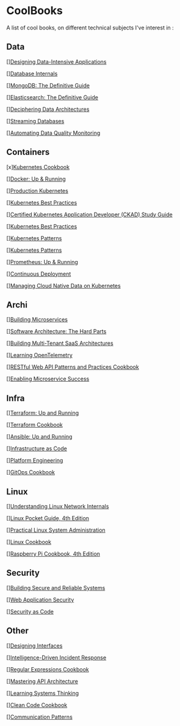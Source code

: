 # CoolBooks
A list of cool books, on different technical subjects I've interest in :

## Data

[][Designing Data-Intensive Applications](https://www.oreilly.com/library/view/designing-data-intensive-applications/9781491903063/)

[][Database Internals](https://www.oreilly.com/library/view/database-internals/9781492040330/)

[][MongoDB: The Definitive Guide](https://www.oreilly.com/library/view/mongodb-the-definitive/9781491954454/)

[][Elasticsearch: The Definitive Guide](https://www.oreilly.com/library/view/elasticsearch-the-definitive/9781449358532/)

[][Deciphering Data Architectures](https://www.oreilly.com/library/view/deciphering-data-architectures/9781098150754/)

[][Streaming Databases](https://www.oreilly.com/library/view/streaming-databases/9781098154820/)

[][Automating Data Quality Monitoring](https://www.oreilly.com/library/view/automating-data-quality/9781098145927/)



## Containers

[x][Kubernetes Cookbook](https://www.oreilly.com/library/view/kubernetes-cookbook-2nd/9781098142230/)

[][Docker: Up & Running](https://www.oreilly.com/library/view/docker-up/9781098131814/)

[][Production Kubernetes](https://www.oreilly.com/library/view/production-kubernetes/9781492092292/)

[][Kubernetes Best Practices](https://www.oreilly.com/library/view/kubernetes-best-practices/9781098142155/)

[][Certified Kubernetes Application Developer (CKAD) Study Guide](https://www.oreilly.com/library/view/certified-kubernetes-application/9781098152857/)

[][Kubernetes Best Practices](https://www.oreilly.com/library/view/kubernetes-best-practices/9781098142155/)

[][Kubernetes Patterns](https://www.oreilly.com/library/view/kubernetes-patterns-2nd/9781098131678/)

[][Kubernetes Patterns](https://www.oreilly.com/library/view/kubernetes-patterns-2nd/9781098131678/)

[][Prometheus: Up & Running](https://www.oreilly.com/library/view/prometheus-up/9781098131135/)

[][Continuous Deployment](https://www.oreilly.com/library/view/continuous-deployment/9781098146719/)

[][Managing Cloud Native Data on Kubernetes](https://www.oreilly.com/library/view/managing-cloud-native/9781098111380/)


## Archi

[][Building Microservices](https://www.oreilly.com/library/view/building-microservices-2nd/9781492034018/)

[][Software Architecture: The Hard Parts](https://www.oreilly.com/library/view/software-architecture-the/9781492086888/)

[][Building Multi-Tenant SaaS Architectures](https://www.oreilly.com/library/view/building-multi-tenant-saas/9781098140632/)

[][Learning OpenTelemetry](https://www.oreilly.com/library/view/learning-opentelemetry/9781098147174/)

[][RESTful Web API Patterns and Practices Cookbook](https://www.oreilly.com/library/view/restful-web-api/9781098106737/)

[][Enabling Microservice Success](https://www.oreilly.com/library/view/enabling-microservice-success/9781098130787/)


## Infra

[][Terraform: Up and Running](https://www.oreilly.com/library/view/terraform-up-and/9781098116736/)

[][Terraform Cookbook](https://www.oreilly.com/library/view/terraform-cookbook/9781098108458/)

[][Ansible: Up and Running](https://www.oreilly.com/library/view/ansible-up-and/9781098109141/)

[][Infrastructure as Code](https://www.oreilly.com/library/view/infrastructure-as-code/9781098114664/)

[][Platform Engineering](https://www.oreilly.com/library/view/platform-engineering/9781098153632/)

[][GitOps Cookbook](https://www.oreilly.com/library/view/gitops-cookbook/9781492097464/)


## Linux

[][Understanding Linux Network Internals](https://www.oreilly.com/library/view/understanding-linux-network/0596002556/)

[][Linux Pocket Guide, 4th Edition](https://www.oreilly.com/library/view/linux-pocket-guide/9781098157951/)

[][Practical Linux System Administration](https://www.oreilly.com/library/view/practical-linux-system/9781098109028/)

[][Linux Cookbook](https://www.amazon.fr/Linux-Cookbook-Essential-Network-Administrators/dp/1492087165/ref=pd_bxgy_thbs_d_sccl_2/259-2691949-4287021?pd_rd_w=vIXCI&content-id=amzn1.sym.cff2227d-f2f4-453e-8d37-b217535012a4&pf_rd_p=cff2227d-f2f4-453e-8d37-b217535012a4&pf_rd_r=9RE68BDR68618BZW18RZ&pd_rd_wg=dgizP&pd_rd_r=9cd39fc8-7b28-4fc4-a38c-4850986fdb95&pd_rd_i=1492087165&psc=1)

[][Raspberry Pi Cookbook, 4th Edition](https://www.oreilly.com/library/view/raspberry-pi-cookbook/9781098130916/)


## Security

[][Building Secure and Reliable Systems](https://www.oreilly.com/library/view/building-secure-and/9781492083115/)

[][Web Application Security](https://www.oreilly.com/library/view/web-application-security/9781098143923/)

[][Security as Code](https://www.oreilly.com/library/view/security-as-code/9781098127459/)


## Other

[][Designing Interfaces](https://www.oreilly.com/library/view/designing-interfaces-3rd/9781492051954/)

[][Intelligence-Driven Incident Response](https://www.oreilly.com/library/view/intelligence-driven-incident-response/9781098120672/)

[][Regular Expressions Cookbook](https://www.oreilly.com/library/view/regular-expressions-cookbook/9781449327453/)

[][Mastering API Architecture](https://www.oreilly.com/library/view/mastering-api-architecture/9781492090625/)

[][Learning Systems Thinking](https://www.oreilly.com/library/view/learning-systems-thinking/9781098151324/)

[][Clean Code Cookbook](https://www.oreilly.com/library/view/clean-code-cookbook/9781098144715/)

[][Communication Patterns](https://www.oreilly.com/library/view/communication-patterns/9781098140533/)

